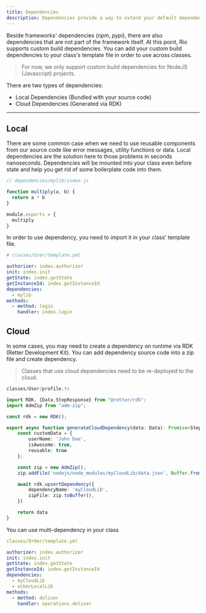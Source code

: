 ```yaml
---
title: Dependencies
description: Dependencies provide a way to extend your default dependencies with your own custom codes.
---
```


Beside frameworks' dependencies (*npm*, *pypi*), there are also dependencies that are not part of the framework itself.
At this point, Rio supports custom build dependencies.
You can add your custom build dependencies to your class's template file in order to use across classes.

> For now, we only support custom build dependencies for NodeJS (Javascript) projects.

There are two types of dependencies:

- Local Dependencies (Bundled with your source code)
- Cloud Dependencies (Generated via RDK)

---

## Local

There are some common case when we need to use reusable components from our source code like error messages, utility functions or data.
Local dependencies are the solution here to those problems in seconds nanoseconds.
Dependencies will be mounted into your class even before state and help you get rid of some boilerplate code into them.

```typescript
// dependencies/mylib/index.js

function multiply(a, b) {
  return a * b
}

module.exports = {
  multiply
}
```

In order to use dependency, you need to import it in your class' template file.

```yaml
# classes/User/template.yml

authorizer: index.authorizer
init: index.init
getState: index.getState
getInstanceId: index.getInstanceId
dependencies:
  - mylib
methods:
  - method: login
    handler: index.login
```

## Cloud

In some cases, you may need to create a dependency on runtime via RDK (Retter Development Kit).
You can add dependency source code into a zip file and create dependency.

> Classes that use cloud dependencies need to be re-deployed to the cloud.

```typescript
classes/User/profile.ts

import RDK, {Data,StepResponse} from "@retter/rdk";
import AdmZip from "adm-zip";

const rdk = new RDK();

export async function generateCloudDependency(data: Data): Promise<StepResponse> {
    const customData = {
        userName: 'John Doe',
        isAwesome: true,
        reusable: true
    };

    const zip = new AdmZip();
    zip.addFile('nodejs/node_modules/myCloudLib/data.json', Buffer.from(JSON.stringify(customData)))

    await rdk.upsertDependency({
        dependencyName: 'myCloudLib',
        zipFile: zip.toBuffer(),
    })

    return data
}
```

You can use multi-dependency in your class

```yaml
classes/Order/template.yml

authorizer: index.authorizer
init: index.init
getState: index.getState
getInstanceId: index.getInstanceId
dependencies:
  - myCloudLib
  - otherLocalLib
methods:
  - method: deliver
    handler: operations.deliver
```
